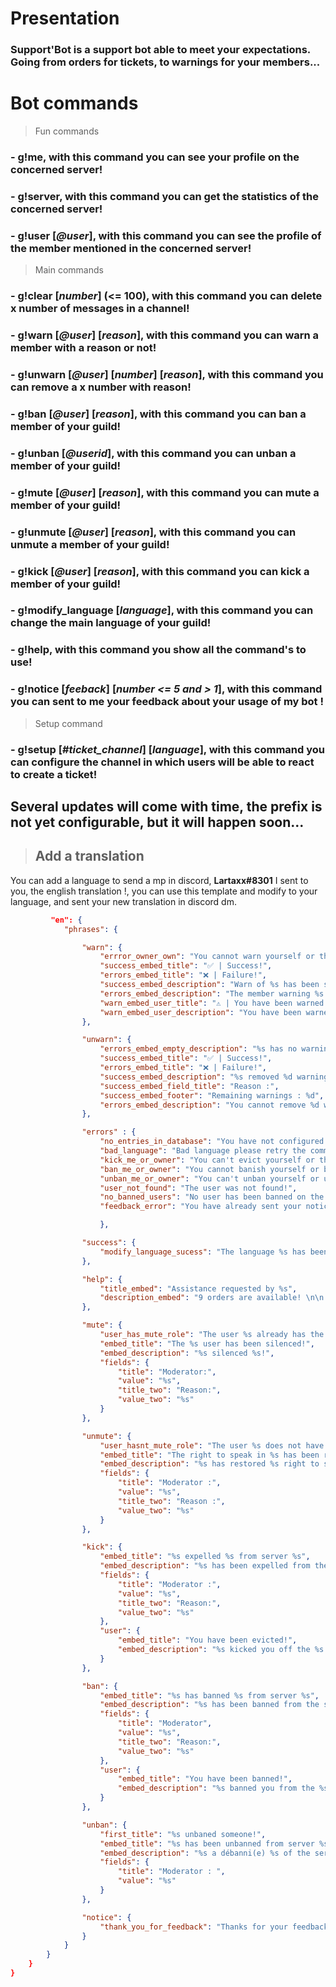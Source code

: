 # Presentation

### Support'Bot is a support bot able to meet your expectations. Going from orders for tickets, to warnings for your members... 

# Bot commands

> Fun commands
### - **g!me**, with this command you can see your profile on the concerned server!
### - **g!server**, with this command you can get the statistics of the concerned server!
### - **g!user** [*@user*], with this command you can see the profile of the member mentioned in the concerned server!

> Main commands
### - **g!clear** [*number*] (<= 100), with this command you can delete x number of messages in a channel!
### - **g!warn** [*@user*] [*reason*], with this command you can warn a member with a reason or not!
### - **g!unwarn** [*@user*] [*number*] [*reason*], with this command you can remove a x number with reason!
### - **g!ban** [*@user*] [*reason*], with this command you can ban a member of your guild!
### - **g!unban** [*@userid*], with this command you can unban a member of your guild!
### - **g!mute** [*@user*] [*reason*], with this command you can mute a member of your guild!
### - **g!unmute** [*@user*] [*reason*], with this command you can unmute a member of your guild!
### - **g!kick** [*@user*] [*reason*], with this command you can kick a member of your guild!
### - **g!modify_language** [*language*], with this command you can change the main language of your guild!
### - **g!help**, with this command you show all the command's to use!
### - **g!notice** [*feeback*] [*number <= 5 and > 1*], with this command you can sent to me your feedback about your usage of my bot !
> Setup command
### - **g!setup** [*#ticket_channel*] [*language*], with this command you can configure the channel in which users will be able to react to create a ticket!

## Several updates will come with time, the prefix is not yet configurable, but it will happen soon...

>## Add a translation

You can add a language to send a mp in discord, **Lartaxx#8301**
I sent to you, the english translation !, you can use this template and modify to your language, and sent your new translation in discord dm.
```json
         "en": {
            "phrases": {

                "warn": {
                    "errror_owner_own": "You cannot warn yourself or the owner of the server!",
                    "success_embed_title": "✅ | Success!",
                    "errors_embed_title": "❌ | Failure!",
                    "success_embed_description": "Warn of %s has been successfully completed!",
                    "errors_embed_description": "The member warning %s has failed! \n Reason: %s",
                    "warn_embed_user_title": "⚠️ | You have been warned!",
                    "warn_embed_user_description": "You have been warned by %s for the reason %s on the server %s."
                },

                "unwarn": {
                    "errors_embed_empty_description": "%s has no warning!",
                    "success_embed_title": "✅ | Success!",
                    "errors_embed_title": "❌ | Failure!",
                    "success_embed_description": "%s removed %d warnings!",
                    "success_embed_field_title": "Reason :",
                    "success_embed_footer": "Remaining warnings : %d",
                    "errors_embed_description": "You cannot remove %d warnings at %s otherwise it will be at %d warnings!"
                },

                "errors" : {
                    "no_entries_in_database": "You have not configured your server!\nPlease ask %s to use the command g!setup",
                    "bad_language": "Bad language please retry the commande with the language fr or en",
                    "kick_me_or_owner": "You can't evict yourself or the owner of the server %s!",
                    "ban_me_or_owner": "You cannot banish yourself or banish the owner of the server %s!",
                    "unban_me_or_owner": "You can't unban yourself or unban the server owner %s!",
                    "user_not_found": "The user was not found!",
                    "no_banned_users": "No user has been banned on the server %s!",
                    "feedback_error": "You have already sent your notice for the bot %s or you have not configured your server!"

                    },

                "success": {
                    "modify_language_sucess": "The language %s has been defined as your main language on your server %s"
                },

                "help": {
                    "title_embed": "Assistance requested by %s",
                    "description_embed": "9 orders are available! \n\n __**Fun's commands**__ \n\n g!me : Allows you to view your profile on the concerned server \n g!server : Allows to see the statistics of the concerned server \n g!user @user : Allows to see the profile of the mentioned user in the mentioned server \n\n __**Main Command's**__ \n\n g!clear number: Allows to delete the written number of messages in the channel. \n g!help : Allows you to see all the commands of the bot \n g!modify_language language: Allows you to modify the language of the bot \n g!unwarn @user reason number: Allows to remove an x number from a user \n g!warn @user reason: Allows to warn a user \n\n __**Setup Command**__ \n\n g!setup #channel_ticket language: Allows you to configure the ticket channel and choose the bot language (default: English)."
                },

                "mute": {
                    "user_has_mute_role": "The user %s already has the role %s!",
                    "embed_title": "The %s user has been silenced!",
                    "embed_description": "%s silenced %s!",
                    "fields": {
                        "title": "Moderator:",
                        "value": "%s",
                        "title_two": "Reason:",
                        "value_two": "%s"
                    }
                },

                "unmute": {
                    "user_hasnt_mute_role": "The user %s does not have the role %s!",
                    "embed_title": "The right to speak in %s has been restored!",
                    "embed_description": "%s has restored %s right to speak!",
                    "fields": {
                        "title": "Moderator :",
                        "value": "%s",
                        "title_two": "Reason :",
                        "value_two": "%s"
                    }
                },

                "kick": {
                    "embed_title": "%s expelled %s from server %s",
                    "embed_description": "%s has been expelled from the server!",
                    "fields": {
                        "title": "Moderator :",
                        "value": "%s",
                        "title_two": "Reason:",
                        "value_two": "%s"
                    },
                    "user": {
                        "embed_title": "You have been evicted!",
                        "embed_description": "%s kicked you off the %s server!"
                    }
                },

                "ban": {
                    "embed_title": "%s has banned %s from server %s",
                    "embed_description": "%s has been banned from the server!",
                    "fields": {
                        "title": "Moderator",
                        "value": "%s",
                        "title_two": "Reason:",
                        "value_two": "%s"
                    },
                    "user": {
                        "embed_title": "You have been banned!",
                        "embed_description": "%s banned you from the %s server !"
                    }
                },

                "unban": {
                    "first_title": "%s unbaned someone!",
                    "embed_title": "%s has been unbanned from server %s",
                    "embed_description": "%s a débanni(e) %s of the server!",
                    "fields": {
                        "title": "Moderator : ",
                        "value": "%s"
                    }
                },

                "notice": {
                    "thank_you_for_feedback": "Thanks for your feedback!"
                }
            }
        }
    }
}
```